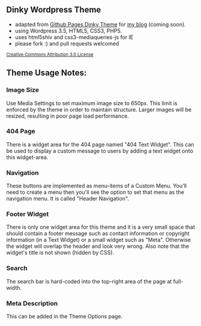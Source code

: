 Dinky Wordpress Theme
--------

+ adapted from [Github Pages Dinky Theme](https://github.com/broccolini/dinky) for [my blog](http://xstherrera1987.github.io) (coming soon).
+ using Wordpress 3.5, HTML5, CSS3, PHP5. 
+ uses html5shiv and css3-mediaqueries-js for IE 
+ please fork :) and pull requests welcomed

<small>[Creative Commons Attribution 3.0 License](http://creativecommons.org/licenses/by/3.0/us)</small>

Theme Usage Notes:
--------
### Image Size
Use Media Settings to set maximum image size to 650px. This limit is enforced by the theme in order to maintain structure.  Larger images will be resized, resulting in poor page load performance.

### 404 Page
There is a widget area for the 404 page named "404 Text Widget". This can be used to display a custom message to users by adding a text widget onto this widget-area.

### Navigation
These buttons are implemented as menu-items of a Custom Menu.  You'll need to create a menu then you'll see the option to set that menu as the navigation menu.  It is called "Header Navigation".

### Footer Widget
There is only one widget area for this theme and it is a very small space that should contain a footer message such as contact information or copyright information (in a Text Widget) or a small widget such as "Meta".  Otherwise the widget will overlap the header and look very wrong.  Also note that the widget's title is not shown (hidden by CSS).

### Search
The search bar is hard-coded into the top-right area of the page at full-width.

### Meta Description
This can be added in the Theme Options page.